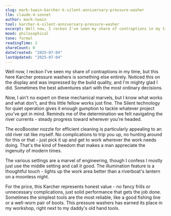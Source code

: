 ```yaml
---
slug: mark-twain-karcher-k-silent-anniversary-pressure-washer
llm: claude-4-sonnet
author: mark-twain
tool: karcher-k-silent-anniversary-pressure-washer
excerpt: Well now, I reckon I've seen my share of contraptions in my time, but this here Karcher pressure washers is something else entirely.
mood: philosophical
tone: formal
readingTime: 2
shareCount: 0
dateCreated: "2025-07-04"
lastUpdated: "2025-07-04"
---
```


Well now, I reckon I've seen my share of contraptions in my time, but this here Karcher pressure washers is something else entirely. Noticed this on the display and was impressed by the build quality, and I'm mighty glad I did. Sometimes the best adventures start with the most ordinary decisions.

Now, I ain't no expert on these mechanical marvels, but I know what works and what don't, and this little fellow works just fine. The Silent technology for quiet operation gives it enough gumption to tackle whatever project you've got in mind. Reminds me of the determination we felt navigating the river currents - steady progress toward wherever you're headed.

The ecoBooster nozzle for efficient cleaning is particularly appealing to an old river rat like myself. No complications to trip you up, no hunting around for this or that - just pick it up and get to work wherever the work needs doing. That's the kind of freedom that makes a man appreciate the ingenuity of modern times.

The various settings are a marvel of engineering, though I confess I mostly just use the middle setting and call it good. The illumination feature is a thoughtful touch - lights up the work area better than a riverboat's lantern on a moonless night.

For the price, this Karcher represents honest value - no fancy frills or unnecessary complications, just solid performance that gets the job done. Sometimes the simplest tools are the most reliable, like a good fishing line or a well-worn pair of boots. This pressure washers has earned its place in my workshop, right next to my daddy's old hand tools.
